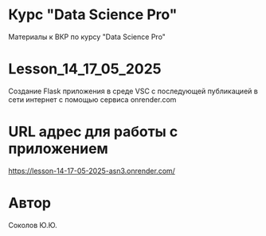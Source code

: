 # Курс "Data Science Pro"
Материалы к ВКР по курсу "Data Science Pro"
# Lesson_14_17_05_2025
Создание Flask приложения в среде VSC с последующей публикацией в сети интернет с помощью сервиса onrender.com
# URL адрес для работы с приложением
https://lesson-14-17-05-2025-asn3.onrender.com/
# Автор
Соколов Ю.Ю.
 